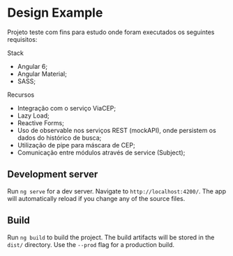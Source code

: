 # Design Example

Projeto teste com fins para estudo onde foram executados os seguintes requisitos:

Stack
- Angular 6;
- Angular Material;
- SASS;

Recursos
- Integração com o serviço ViaCEP;
- Lazy Load;
- Reactive Forms;
- Uso de observable nos serviços REST (mockAPI), onde persistem os dados do histórico de busca;
- Utilização de pipe para máscara de CEP;
- Comunicação entre módulos através de service (Subject);


## Development server

Run `ng serve` for a dev server. Navigate to `http://localhost:4200/`. The app will automatically reload if you change any of the source files.

## Build

Run `ng build` to build the project. The build artifacts will be stored in the `dist/` directory. Use the `--prod` flag for a production build.